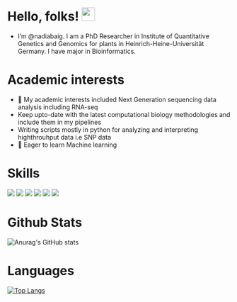 # Hello, folks! <img src="https://raw.githubusercontent.com/MartinHeinz/MartinHeinz/master/wave.gif" width="30px">
- I’m @nadiabaig.
I am a PhD Researcher in Institute of Quantitative Genetics and Genomics for plants in Heinrich-Heine-Universität Germany.
I have major in Bioinformatics.

# Academic interests
- 👀 My academic interests included Next Generation sequencing data analysis including RNA-seq
- Keep upto-date with the latest computational biology methodologies and include them in my pipelines
- Writing scripts mostly in python for analyzing and interpreting highthrouhput data i.e SNP data
- 🌱 Eager to learn Machine learning

# Skills
![](https://img.shields.io/badge/OS-Linux-informational?style=flat&logo=<LOGO_NAME>&logoColor=white&color=2bbc8a)
![](https://img.shields.io/badge/Code-Python-informational?style=flat&logo=<LOGO_NAME>&logoColor=white&color=2bbc8a)
![](https://img.shields.io/badge/Code-R-informational?style=flat&logo=<LOGO_NAME>&logoColor=white&color=2bbc8a)
![](https://img.shields.io/badge/Editor-JupyterNotebook-informational?style=flat&logo=<LOGO_NAME>&logoColor=white&color=2bbc8a)
![](https://img.shields.io/badge/Shell-Bash-informational?style=flat&logo=<LOGO_NAME>&logoColor=white&color=2bbc8a)
![](https://img.shields.io/badge/BioinformaticsSkills-NGS-informational?style=flat&logo=<LOGO_NAME>&logoColor=white&color=2bbc8a)

# Github Stats
![Anurag's GitHub stats](https://github-readme-stats.vercel.app/api?username=nadiabaig&show_icons=true&theme=radical)

# Languages
[![Top Langs](https://github-readme-stats.vercel.app/api/top-langs/?username=nadiabaig&layout=compact)](https://github.com/anuraghazra/github-readme-stats)
